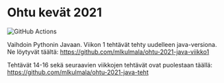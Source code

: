 # Ohtu kevät 2021

![GitHub Actions](https://github.com/mlkulmala/ohtu-2021-viikko1/workflows/CI/badge.svg)

Vaihdoin Pythonin Javaan. Viikon 1 tehtävät tehty uudelleen java-versiona. Ne löytyvät täältä:
https://github.com/mlkulmala/ohtu-2021-java-viikko1

Tehtävät 14-16 sekä seuraavien viikkojen tehtävät ovat puolestaan täällä:
https://github.com/mlkulmala/ohtu-2021-java-teht
